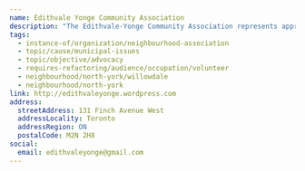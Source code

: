 ```yaml
---
name: Edithvale Yonge Community Association
description: "The Edithvale-Yonge Community Association represents approximately 750 households between Finch Avenue West to Horsham Avenue, Senlac Road to Beecroft Road. Our mission is to provide a collective voice to preserve and protect the residential community represented by our Association."
tags:
  - instance-of/organization/neighbourhood-association
  - topic/cause/municipal-issues
  - topic/objective/advocacy
  - requires-refactoring/audience/occupation/volunteer
  - neighbourhood/north-york/willowdale
  - neighbourhood/north-york
link: http://edithvaleyonge.wordpress.com
address:
  streetAddress: 131 Finch Avenue West
  addressLocality: Toronto
  addressRegion: ON
  postalCode: M2N 2H8
social:
  email: edithvaleyonge@gmail.com
---
```

